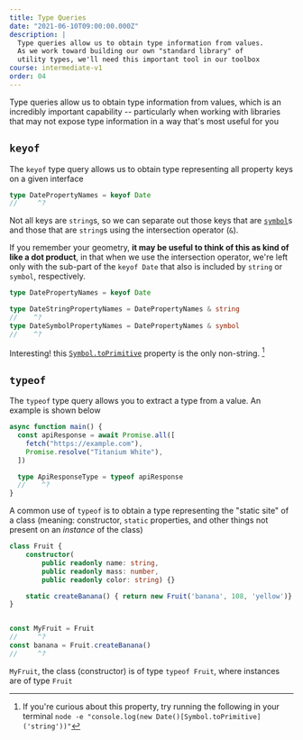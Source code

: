 ```yaml
---
title: Type Queries
date: "2021-06-10T09:00:00.000Z"
description: |
  Type queries allow us to obtain type information from values.
  As we work toward building our own "standard library" of 
  utility types, we'll need this important tool in our toolbox
course: intermediate-v1
order: 04
---
```


Type queries allow us to obtain type information from values, which
is an incredibly important capability -- particularly when working
with libraries that may not expose type information in a way that's
most useful for you

## `keyof`

The `keyof` type query allows us to obtain type representing
all property keys on a given interface

```ts twoslash
type DatePropertyNames = keyof Date
//     ^?
```

Not all keys are `string`s, so we can separate out
those keys that are [`symbol`](https://developer.mozilla.org/en-US/docs/Web/JavaScript/Reference/Global_Objects/symbol)s and those that are `string`s
using the intersection operator (`&`).

If you remember your geometry, **it may be useful to think of this
as kind of like a dot product**, in that when we use the intersection
operator, we're left only with the sub-part of the `keyof Date`
that also is included by `string` or `symbol`, respectively.

```ts twoslash
type DatePropertyNames = keyof Date

type DateStringPropertyNames = DatePropertyNames & string
//    ^?
type DateSymbolPropertyNames = DatePropertyNames & symbol
//    ^?
```

Interesting! this [`Symbol.toPrimitive`](https://developer.mozilla.org/en-US/docs/Web/JavaScript/Reference/Global_Objects/Symbol/toPrimitive) property
is the only non-string. [^1]

## `typeof`

The `typeof` type query allows you to extract a type from a value. An example is shown below

```ts twoslash
async function main() {
  const apiResponse = await Promise.all([
    fetch("https://example.com"),
    Promise.resolve("Titanium White"),
  ])

  type ApiResponseType = typeof apiResponse
  //    ^?
}
```

A common use of `typeof` is to obtain a type representing the "static site" of a class (meaning: constructor, `static` properties, and other things not present on an _instance_ of the class)

```ts twoslash
class Fruit {
    constructor(
        public readonly name: string,
        public readonly mass: number,
        public readonly color: string) {}

    static createBanana() { return new Fruit('banana', 108, 'yellow')}
}


const MyFruit = Fruit
//     ^?
const banana = Fruit.createBanana()
//     ^?
```
`MyFruit`, the class (constructor) is of type `typeof Fruit`, where instances are of type `Fruit`


[^1]: If you're curious about this property, try running the following in your terminal `node -e "console.log(new Date()[Symbol.toPrimitive]('string'))"`

